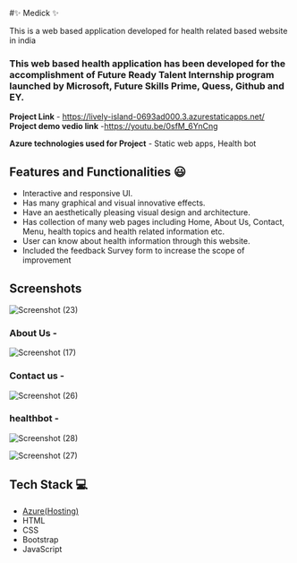 
#✨ Medick  ✨

This is a web based application developed for health related  based website in india

### This web based health application has been developed for the accomplishment of Future Ready Talent Internship program launched by Microsoft, Future Skills Prime, Quess, Github and EY.


**Project Link** - https://lively-island-0693ad000.3.azurestaticapps.net/
**Project demo vedio link** -https://youtu.be/0sfM_6YnCng

**Azure technologies used for Project** - 
Static web apps,
Health bot


## Features and Functionalities 😃

- Interactive and responsive UI.
- Has many graphical and visual innovative effects.
- Have an aesthetically pleasing visual design and architecture.
- Has collection of many web pages including Home, About Us, Contact, Menu, health topics and health related information etc.
- User can know about health information through this website.
- Included the feedback Survey form to increase the scope of improvement 

## Screenshots

 ![Screenshot (23)](https://github.com/dwarampud/project3/assets/124042777/54228e5f-77a4-4c1f-a698-4363608fd926)




   

### About Us -




![Screenshot (17)](https://github.com/dwarampud/project3/assets/124042777/7e82268e-172a-437a-a0a5-676ef21a6c0d)


### Contact us -




![Screenshot (26)](https://github.com/dwarampud/project3/assets/124042777/05d89d31-7159-4454-b960-b0f7f9a91d75)




### healthbot -




![Screenshot (28)](https://github.com/dwarampud/project3/assets/124042777/044877b0-b23d-4699-b91c-bc7492dc9131)

![Screenshot (27)](https://github.com/dwarampud/project3/assets/124042777/f5241b4e-7d9c-4271-b546-eda7abd8cb58)

## Tech Stack 💻

- [Azure(Hosting)](https://azure.microsoft.com/en-in/features/azure-portal/)
- HTML
- CSS
- Bootstrap
- JavaScript
